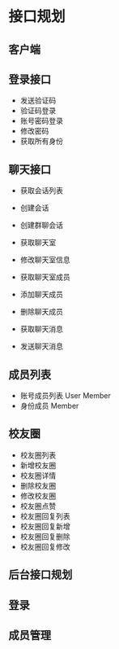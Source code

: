 # 接口规划

## 客户端

## 登录接口

- 发送验证码
- 验证码登录
- 账号密码登录
- 修改密码
- 获取所有身份


## 聊天接口

- 获取会话列表
- 创建会话
- 创建群聊会话

- 获取聊天室
- 修改聊天室信息

- 获取聊天室成员
- 添加聊天成员
- 删除聊天成员

- 获取聊天消息
- 发送聊天消息

## 成员列表
- 账号成员列表 User Member
- 身份成员 Member

## 校友圈

- 校友圈列表
- 新增校友圈
- 校友圈详情
- 删除校友圈
- 修改校友圈
- 校友圈点赞
- 校友圈回复列表
- 校友圈回复新增
- 校友圈回复删除
- 校友圈回复修改




## 后台接口规划

## 登录

## 成员管理
